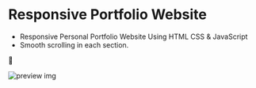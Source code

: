 # Responsive Portfolio Website 

- Responsive Personal Portfolio Website Using HTML CSS & JavaScript
- Smooth scrolling in each section.

💙 

![preview img](/preview.png)

